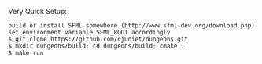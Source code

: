 Very Quick Setup:

    build or install SFML somewhere (http://www.sfml-dev.org/download.php)
    set environment variable SFML_ROOT accordingly
    $ git clone https://github.com/cjuniet/dungeons.git
    $ mkdir dungeons/build; cd dungeons/build; cmake ..
    $ make run

